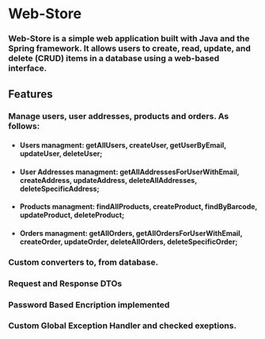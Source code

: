 # Web-Store
### Web-Store is a simple web application built with Java and the Spring framework. It allows users to create, read, update, and delete (CRUD) items in a database using a web-based interface.

## Features
### Manage users, user addresses, products and orders. As follows:
* #### Users managment: getAllUsers, createUser, getUserByEmail, updateUser, deleteUser;
* #### User Addresses managment: getAllAddressesForUserWithEmail, createAddress, updateAddress, deleteAllAddresses, deleteSpecificAddress;
* #### Products managment: findAllProducts, createProduct, findByBarcode, updateProduct, deleteProduct;
* #### Orders managment: getAllOrders, getAllOrdersForUserWithEmail, createOrder, updateOrder, deleteAllOrders, deleteSpecificOrder;

### Custom converters to, from database.
### Request and Response DTOs
### Password Based Encription implemented
### Custom Global Exception Handler and checked exeptions.
### 
